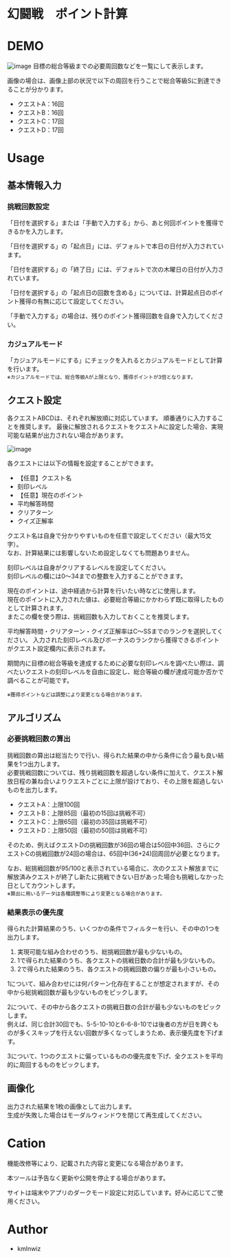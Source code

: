 # 幻闘戦　ポイント計算

# DEMO

![image](https://user-images.githubusercontent.com/48175908/236965057-5788c269-fbd5-4cc9-ae61-8c71cb820dce.png)
目標の総合等級までの必要周回数などを一覧にして表示します。

画像の場合は、画像上部の状況で以下の周回を行うことで総合等級Sに到達できることが分かります。
- クエストA：16回
- クエストB：16回
- クエストC：17回
- クエストD：17回

# Usage

## 基本情報入力

### 挑戦回数設定

「日付を選択する」または「手動で入力する」から、あと何回ポイントを獲得できるかを入力します。  

「日付を選択する」の「起点日」には、デフォルトで本日の日付が入力されています。  

「日付を選択する」の「終了日」には、デフォルトで次の木曜日の日付が入力されています。  

「日付を選択する」の「起点日の回数を含める」については、計算起点日のポイント獲得の有無に応じて設定してください。

「手動で入力する」の場合は、残りのポイント獲得回数を自身で入力してください。

### カジュアルモード

「カジュアルモードにする」にチェックを入れるとカジュアルモードとして計算を行います。  
<sub>※カジュアルモードでは、総合等級Aが上限となり、獲得ポイントが3倍となります。</sub>

## クエスト設定

各クエストABCDは、それぞれ解放順に対応しています。  順番通りに入力することを推奨します。
最後に解放されるクエストをクエストAに設定した場合、実現可能な結果が出力されない場合があります。

![image](https://user-images.githubusercontent.com/48175908/236971651-3168ca26-c4df-43d4-a8e8-1364a2386154.png)


各クエストには以下の情報を設定することができます。
- 【任意】クエスト名
- 刻印レベル
- 【任意】現在のポイント
- 平均解答時間
- クリアターン
- クイズ正解率

クエスト名は自身で分かりやすいものを任意で設定してください（最大15文字）。  
なお、計算結果には影響しないため設定しなくても問題ありません。

刻印レベルは自身がクリアするレベルを設定してください。  
刻印レベルの欄には0～34までの整数を入力することができます。

現在のポイントは、途中経過から計算を行いたい時などに使用します。  
現在のポイントに入力された値は、必要総合等級にかかわらず既に取得したものとして計算されます。  
またこの欄を使う際は、挑戦回数も入力しておくことを推奨します。

平均解答時間・クリアターン・クイズ正解率はC～SSまでのランクを選択してください。
入力された刻印レベル及びボーナスのランクから獲得できるポイントがクエスト設定欄内に表示されます。

期間内に目標の総合等級を達成するために必要な刻印レベルを調べたい際は、調べたいクエストの刻印レベルを自由に設定し、総合等級の欄が達成可能か否かで調べることが可能です。

<sub>※獲得ポイントなどは調整により変更となる場合があります。</sub>

## アルゴリズム

### 必要挑戦回数の算出

挑戦回数の算出は総当たりで行い、得られた結果の中から条件に合う最も良い結果を1つ出力します。  
必要挑戦回数については、残り挑戦回数を超過しない条件に加えて、クエスト解放日程の兼ね合いよりクエストごとに上限が設けており、その上限を超過しないものを出力します。

- クエストA：上限100回
- クエストB：上限85回（最初の15回は挑戦不可）
- クエストC：上限65回（最初の35回は挑戦不可）
- クエストD：上限50回（最初の50回は挑戦不可）

そのため、例えばクエストDの挑戦回数が36回の場合は50回中36回、さらにクエストCの挑戦回数が24回の場合は、65回中(36+24)回周回が必要となります。

なお、総挑戦回数が95/100と表示されている場合に、次のクエスト解放までに解放済みクエストが終了し新たに挑戦できない日があった場合も挑戦しなかった日としてカウントします。  
<sub>※算出に用いるデータは各種調整等により変更となる場合があります。</sub>

### 結果表示の優先度

得られた計算結果のうち、いくつかの条件でフィルターを行い、その中の1つを出力します。

1. 実現可能な組み合わせのうち、総挑戦回数が最も少ないもの。
2. 1で得られた結果のうち、各クエストの挑戦日数の合計が最も少ないもの。
3. 2で得られた結果のうち、各クエストの挑戦回数の偏りが最も小さいもの。

1について、組み合わせには何パターン化存在することが想定されますが、その中から総挑戦回数が最も少ないものをピックします。

2について、その中から各クエストの挑戦日数の合計が最も少ないものをピックします。  
例えば、同じ合計30回でも、5-5-10-10と6-6-8-10では後者の方が日を跨ぐものが多くスキップを行えない回数が多くなってしまうため、表示優先度を下げます。  

3について、1つのクエストに偏っているものの優先度を下げ、全クエストを平均的に周回するものをピックします。


## 画像化

出力された結果を1枚の画像として出力します。  
生成が失敗した場合はモーダルウィンドウを閉じて再生成してください。

# Cation

機能改修等により、記載された内容と変更になる場合があります。

本ツールは予告なく更新や公開を停止する場合があります。

サイトは端末やアプリのダークモード設定に対応しています。好みに応じてご使用ください。

# Author

* kmlnwiz
